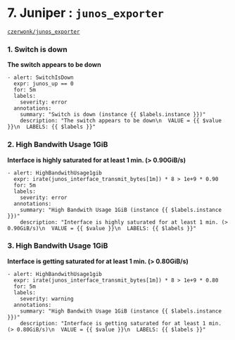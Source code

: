 # 7. Juniper : `junos_exporter`

[`czerwonk/junos_exporter`](https://github.com/czerwonk/junos_exporter)


### **1. Switch is down**

**The switch appears to be down**

```
- alert: SwitchIsDown
  expr: junos_up == 0
  for: 5m
  labels:
    severity: error
  annotations:
    summary: "Switch is down (instance {{ $labels.instance }})"
    description: "The switch appears to be down\n  VALUE = {{ $value }}\n  LABELS: {{ $labels }}"
```

### **2. High Bandwith Usage 1GiB**

**Interface is highly saturated for at least 1 min. (> 0.90GiB/s)**

```
- alert: HighBandwithUsage1gib
  expr: irate(junos_interface_transmit_bytes[1m]) * 8 > 1e+9 * 0.90
  for: 5m
  labels:
    severity: error
  annotations:
    summary: "High Bandwith Usage 1GiB (instance {{ $labels.instance }})"
    description: "Interface is highly saturated for at least 1 min. (> 0.90GiB/s)\n  VALUE = {{ $value }}\n  LABELS: {{ $labels }}"
```

### **3. High Bandwith Usage 1GiB**

**Interface is getting saturated for at least 1 min. (> 0.80GiB/s)**

```
- alert: HighBandwithUsage1gib
  expr: irate(junos_interface_transmit_bytes[1m]) * 8 > 1e+9 * 0.80
  for: 5m
  labels:
    severity: warning
  annotations:
    summary: "High Bandwith Usage 1GiB (instance {{ $labels.instance }})"
    description: "Interface is getting saturated for at least 1 min. (> 0.80GiB/s)\n  VALUE = {{ $value }}\n  LABELS: {{ $labels }}"
```